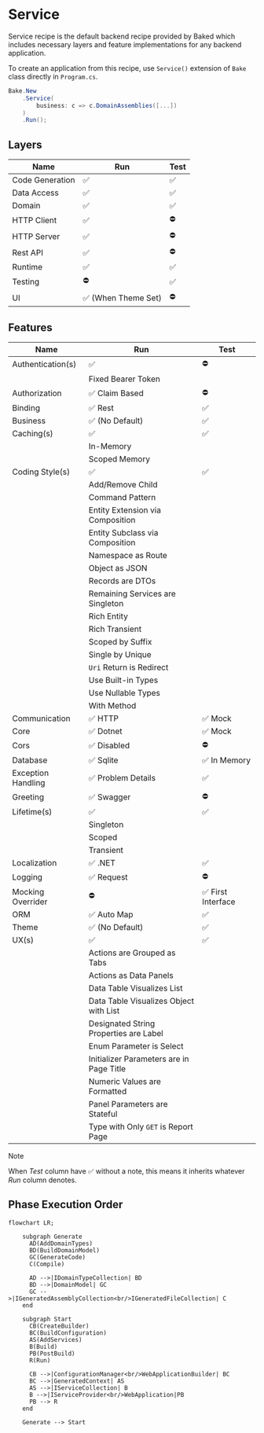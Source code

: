 # Service

Service recipe is the default backend recipe provided by Baked which includes
necessary layers and feature implementations for any backend application.

To create an application from this recipe, use `Service()` extension of `Bake`
class directly in `Program.cs`.

```csharp
Bake.New
    .Service(
        business: c => c.DomainAssemblies([...])
    )
    .Run();
```

## Layers

| Name                 | Run                                 | Test               |
| ---                  | ---                                 | ---                |
| Code Generation      | :white_check_mark:                  | :white_check_mark: |
| Data Access          | :white_check_mark:                  | :white_check_mark: |
| Domain               | :white_check_mark:                  | :white_check_mark: |
| HTTP Client          | :white_check_mark:                  | :no_entry:         |
| HTTP Server          | :white_check_mark:                  | :no_entry:         |
| Rest API             | :white_check_mark:                  | :no_entry:         |
| Runtime              | :white_check_mark:                  | :white_check_mark: |
| Testing              | :no_entry:                          | :white_check_mark: |
| UI                   | :white_check_mark: (When Theme Set) | :no_entry:         |

## Features

| Name               | Run                                      | Test                               |
| ---                | ---                                      | ---                                |
| Authentication(s)  | :white_check_mark:                       | :no_entry:                         |
|                    | Fixed Bearer Token                       |                                    |
| Authorization      | :white_check_mark: Claim Based           | :no_entry:                         |
| Binding            | :white_check_mark: Rest                  | :white_check_mark:                 |
| Business           | :white_check_mark: (No Default)          | :white_check_mark:                 |
| Caching(s)         | :white_check_mark:                       | :white_check_mark:                 |
|                    | In-Memory                                |                                    |
|                    | Scoped Memory                            |                                    |
| Coding Style(s)    | :white_check_mark:                       | :white_check_mark:                 |
|                    | Add/Remove Child                         |                                    |
|                    | Command Pattern                          |                                    |
|                    | Entity Extension via Composition         |                                    |
|                    | Entity Subclass via Composition          |                                    |
|                    | Namespace as Route                       |                                    |
|                    | Object as JSON                           |                                    |
|                    | Records are DTOs                         |                                    |
|                    | Remaining Services are Singleton         |                                    |
|                    | Rich Entity                              |                                    |
|                    | Rich Transient                           |                                    |
|                    | Scoped by Suffix                         |                                    |
|                    | Single by Unique                         |                                    |
|                    | `Uri` Return is Redirect                 |                                    |
|                    | Use Built-in Types                       |                                    |
|                    | Use Nullable Types                       |                                    |
|                    | With Method                              |                                    |
| Communication      | :white_check_mark: HTTP                  | :white_check_mark: Mock            |
| Core               | :white_check_mark: Dotnet                | :white_check_mark: Mock            |
| Cors               | :white_check_mark: Disabled              | :no_entry:                         |
| Database           | :white_check_mark: Sqlite                | :white_check_mark: In Memory       |
| Exception Handling | :white_check_mark: Problem Details       | :white_check_mark:                 |
| Greeting           | :white_check_mark: Swagger               | :no_entry:                         |
| Lifetime(s)        | :white_check_mark:                       | :white_check_mark:                 |
|                    | Singleton                                |                                    |
|                    | Scoped                                   |                                    |
|                    | Transient                                |                                    |
| Localization       | :white_check_mark: .NET                  | :white_check_mark:                 |
| Logging            | :white_check_mark: Request               | :no_entry:                         |
| Mocking Overrider  | :no_entry:                               | :white_check_mark: First Interface |
| ORM                | :white_check_mark: Auto Map              | :white_check_mark:                 |
| Theme              | :white_check_mark: (No Default)          | :white_check_mark:                 |
| UX(s)              | :white_check_mark:                       | :white_check_mark:                 |
|                    | Actions are Grouped as Tabs              |                                    |
|                    | Actions as Data Panels                   |                                    |
|                    | Data Table Visualizes List               |                                    |
|                    | Data Table Visualizes Object with List   |                                    |
|                    | Designated String Properties are Label   |                                    |
|                    | Enum Parameter is Select                 |                                    |
|                    | Initializer Parameters are in Page Title |                                    |
|                    | Numeric Values are Formatted             |                                    |
|                    | Panel Parameters are Stateful            |                                    |
|                    | Type with Only `GET` is Report Page      |                                    |

> [!NOTE]
>
> When _Test_ column have :white_check_mark: without a note, this means it
> inherits whatever _Run_ column denotes.

## Phase Execution Order

```mermaid
flowchart LR;

    subgraph Generate
      AD(AddDomainTypes)
      BD(BuildDomainModel)
      GC(GenerateCode)
      C(Compile)

      AD -->|IDomainTypeCollection| BD
      BD -->|DomainModel| GC
      GC -->|IGeneratedAssemblyCollection<br/>IGeneratedFileCollection| C
    end

    subgraph Start
      CB(CreateBuilder)
      BC(BuildConfiguration)
      AS(AddServices)
      B(Build)
      PB(PostBuild)
      R(Run)

      CB -->|ConfigurationManager<br/>WebApplicationBuilder| BC
      BC -->|GeneratedContext| AS
      AS -->|IServiceCollection| B
      B -->|IServiceProvider<br/>WebApplication|PB
      PB --> R
    end

    Generate --> Start
```
